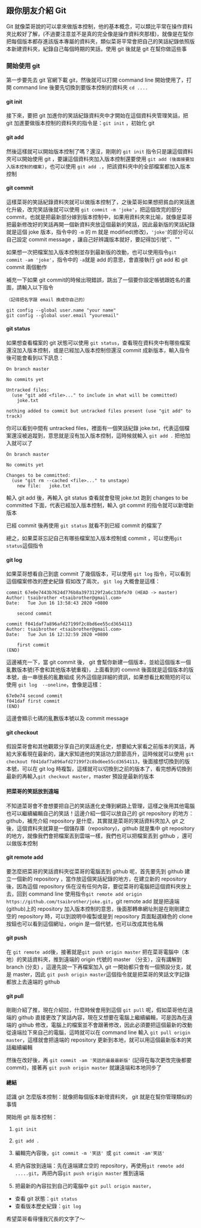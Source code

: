 ## 跟你朋友介紹 Git

Git 就像菜哥說的可以拿來做版本控制，他的基本概念，可以類比平常在操作資料夾比較好了解，(不過要注意並不是真的完全像是操作資料夾那樣)，就像是在幫你把每個版本都存進該版本專屬的資料夾，類似菜哥平常會把自己的笑話紀錄依照版本新建資料夾，紀錄自己每個時期的笑話，使用 git 後就是 git 在幫你做這些事

### 開始使用 git
第一步要先去 git 官網下載 git，然後就可以打開 command line 開始使用了，打開 command line 後要先切換到要版本控制的資料夾 `cd ....`

#### git init
接下來，要把 git 加進你的笑話紀錄資料夾中才開始在這個資料夾管理笑話，把 git 加進要做版本控制的資料夾的指令是：`git init` ，初始化 git

#### git add
然後這樣就可以開始版本控制了嗎？還沒，剛剛的 `git init` 指令只是讓這個資料夾可以開始使用 git ，要讓這個資料夾加入版本控制還要使用 `git add (後面接要加入版本控制的檔案)`，也可以使用 `git add .`，把該資料夾中的全部檔案都加入版本控制


#### git commit
這樣菜哥的笑話紀錄資料夾就可以做版本控制了，之後菜哥如果想把貧血的笑話進化升級，改完笑話後就可以使用 `git commit -m 'joke'`，把這個改完的部分 commit，也就是把最新部分嫁到版本控制中，如果用資料夾來比喻，就像是菜哥把最新修改好的笑話再開一個新資料夾放這個最新的笑話，因此最新版的笑話紀錄就是這個 joke 版本，指令中的 `-m` 的 m 就是 modified(修改)，`'joke'`的部分可以自己設定 commit message ，讓自己好辨識版本就好，要記得加引號''、""

如果想一次把檔案加入版本控制並存到最新版的改動，也可以使用指令`git commit -am 'joke'`，指令中的 `-a`就是 add 的意思，會直接執行 git add 和 git commit 兩個動作

補充一下如果 git commit的時候出現錯誤，跳出了一個要你設定帳號跟姓名的畫面，請輸入以下指令
```
（記得把名字跟 email 換成你自己的）

git config --global user.name "your name"
git config --global user.email "youremail"
```

#### git status
如果想查看檔案的 git 狀態可以使用 `git status`，查看現在資料夾中有哪些檔案還沒加入版本控制，或是已經加入版本控制但還沒 commit 成新版本，輸入指令後可能會看到以下訊息：
```
On branch master

No commits yet

Untracked files:
  (use "git add <file>..." to include in what will be committed)
	joke.txt

nothing added to commit but untracked files present (use "git add" to track)
```

你可以看到中間有 untracked files，裡面有一個笑話紀錄 joke.txt，代表這個檔案還沒被追蹤到，意思就是沒有加入版本控制，這時候就輸入 `git add .` 把他加入就可以了

```
On branch master

No commits yet

Changes to be committed:
  (use "git rm --cached <file>..." to unstage)
	new file:   joke.txt
```
輸入 git add 後，再輸入 git status 查看就會發現 joke.txt 跑到 changes to be committed 下面，代表已經加入版本控制，輸入 git commit 的指令就可以新增新版本

已經 commit 後再使用 `git status` 就看不到已經 commit 的檔案了

總之，如果菜哥忘記自己有哪些檔案加入版本控制或 commit ，可以使用`git status`這個指令

#### git log
如果菜哥想看自己到底 commit 了幾個版本，可以使用 `git log` 指令，可以看到這個檔案修改的歷史紀錄
假如改了兩次， `git log` 大概會是這樣：
```
commit 67e0e7443b7624d776b8a3973129f2a6c33bfe70 (HEAD -> master)
Author: tsaibrother <tsaibrother@gmail.com>
Date:   Tue Jun 16 13:58:43 2020 +0800

    second commit

commit f041daf7a896afd27199f2c8bd6ee55cd3654113
Author: tsaibrother <tsaibrother@gmail.com>
Date:   Tue Jun 16 12:32:59 2020 +0800

    first commit
(END)
```
這邊補充一下，當 git commit 後， git 會幫你新建一個版本，並給這個版本一個亂數版本號(不會和其他版本號重複)，上面看到的 commit 後面就是這個版本的版本號，由一串很長的亂數組成
另外這個是詳細的資訊，如果想看比較簡短的可以使用 `git log  --oneline`，會像是這樣：

```
67e0e74 second commit
f041daf first commit
(END)
```
這邊會顯示七碼的亂數版本號以及 commit message

#### git checkout
假設菜哥會和其他觀眾分享自己的笑話進化史，想要給大家看之前版本的笑話，再給大家看現在最新的，讓大家知道他的笑話功力節節高升，這時候就可以使用 `git checkout f041daf7a896afd27199f2c8bd6ee55cd3654113`，後面接想切換到的版本號，可以在 git log 時複製，這樣就可以切換到之前的版本了，看完想再切換到最新的再輸入`git checkout master`，master 預設是最新的版本

#### 把菜哥的笑話放到遠端

不知道菜哥會不會想要把自己的笑話進化史傳到網路上管理，這樣之後用其他電腦也可以繼續編輯自己的笑話！這邊介紹一個可以放自己的 git repository 的地方：github，補充介紹 repository 是什麼，其實就是菜哥的笑話資料夾加入 git 之後，這個資料夾就算是一個儲存庫（repository)，github 就是集中 git repository 的地方，就像我們會把檔案丟到雲端一樣，我們也可以把檔案丟到 github ，還可以做版本控制

#### git remote add
要怎麼把菜哥的笑話資料夾從菜哥的電腦丟到 github 呢，首先要先到 github 建立一個新的 repository ，當作放這個笑話紀錄的地方，在建立新的 repository 後，因為這個 repository 係在沒有任何內容，要從菜哥的電腦把這個資料夾放上去，回到 command line 使用指令`git remote add origin https://github.com/tsaibrother/joke.git`，git remote add 就是把遠端(github)上的 repository 加入版本控制的意思，後面那轉串網址則是在剛剛建立空的 repository 時，可以到說明中複製或是到 repository 頁面點選綠色的 clone 按鈕也可以看到這個網址，origin 是一個代號，也可以改成其他名稱

#### git push
在 `git remote add`後，接著就是`git push origin master` 把在菜哥電腦中（本地）的笑話資料夾，推到遠端的 origin 代號的 master （分支），沒有講解到 branch (分支) ，這邊先說一下再檔案加入 git 一開始都只會有一個預設分支，就是 master，因此 `git push origin master`這個指令就是把菜哥的笑話文字記錄都放上去遠端的 github

#### git pull

剛剛介紹了推，現在介紹拉，什麼時候會用到這個 `git pull` 呢，假如菜哥他在遠端的 github 直接更改了笑話內容，現在又想要在電腦上繼續編輯，可是因為在遠端的
 github 修改，電腦上的檔案並不會跟著修改，因此必須要把這個最新的改動從遠端拉下來自己的電腦，這時就可以在 command line 輸入 `git pull origin master`，這樣就會把遠端的 repository 更新到本地，就可以用這個最新版本的笑話繼續編輯

 然後在改好後，再 `git commit -am '笑話的最最最新版'` (記得在每次更改完後都要 commit)，接著再 `git push origin master` 就讓遠端和本地同步了

 #### 總結

 認識 git 怎麼版本控制：就像把每個版本新增資料夾， git 就是在幫你管理類似的事情

 開始用 git 版本控制：
 1. `git init `
 2. `git add .`
 
 3. 編輯完內容後，`git commit -m '笑話' `或 `git commit -am'笑話'`
 
 4. 把內容放到遠端：先在遠端建立空的 repository，再使用`git remote add .....git`，再把內容`git push origin master` 推到遠端
 5. 把最新的內容拉到自己的電腦中 `git pull origin master`，

* 查看 git 狀態：`git status`
* 查看版本歷史紀錄：`git log`

希望菜哥看得懂我冗長的文字了～